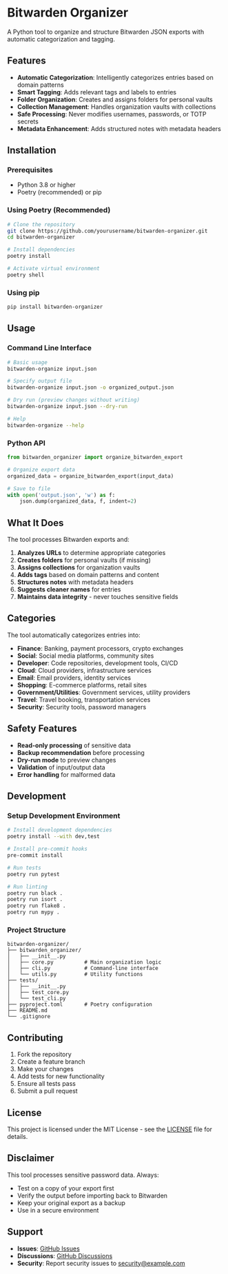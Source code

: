 # Bitwarden Organizer

A Python tool to organize and structure Bitwarden JSON exports with automatic categorization and tagging.

## Features

- **Automatic Categorization**: Intelligently categorizes entries based on domain patterns
- **Smart Tagging**: Adds relevant tags and labels to entries
- **Folder Organization**: Creates and assigns folders for personal vaults
- **Collection Management**: Handles organization vaults with collections
- **Safe Processing**: Never modifies usernames, passwords, or TOTP secrets
- **Metadata Enhancement**: Adds structured notes with metadata headers

## Installation

### Prerequisites

- Python 3.8 or higher
- Poetry (recommended) or pip

### Using Poetry (Recommended)

```bash
# Clone the repository
git clone https://github.com/yourusername/bitwarden-organizer.git
cd bitwarden-organizer

# Install dependencies
poetry install

# Activate virtual environment
poetry shell
```

### Using pip

```bash
pip install bitwarden-organizer
```

## Usage

### Command Line Interface

```bash
# Basic usage
bitwarden-organize input.json

# Specify output file
bitwarden-organize input.json -o organized_output.json

# Dry run (preview changes without writing)
bitwarden-organize input.json --dry-run

# Help
bitwarden-organize --help
```

### Python API

```python
from bitwarden_organizer import organize_bitwarden_export

# Organize export data
organized_data = organize_bitwarden_export(input_data)

# Save to file
with open('output.json', 'w') as f:
    json.dump(organized_data, f, indent=2)
```

## What It Does

The tool processes Bitwarden exports and:

1. **Analyzes URLs** to determine appropriate categories
2. **Creates folders** for personal vaults (if missing)
3. **Assigns collections** for organization vaults
4. **Adds tags** based on domain patterns and content
5. **Structures notes** with metadata headers
6. **Suggests cleaner names** for entries
7. **Maintains data integrity** - never touches sensitive fields

## Categories

The tool automatically categorizes entries into:

- **Finance**: Banking, payment processors, crypto exchanges
- **Social**: Social media platforms, community sites
- **Developer**: Code repositories, development tools, CI/CD
- **Cloud**: Cloud providers, infrastructure services
- **Email**: Email providers, identity services
- **Shopping**: E-commerce platforms, retail sites
- **Government/Utilities**: Government services, utility providers
- **Travel**: Travel booking, transportation services
- **Security**: Security tools, password managers

## Safety Features

- **Read-only processing** of sensitive data
- **Backup recommendation** before processing
- **Dry-run mode** to preview changes
- **Validation** of input/output data
- **Error handling** for malformed data

## Development

### Setup Development Environment

```bash
# Install development dependencies
poetry install --with dev,test

# Install pre-commit hooks
pre-commit install

# Run tests
poetry run pytest

# Run linting
poetry run black .
poetry run isort .
poetry run flake8 .
poetry run mypy .
```

### Project Structure

```
bitwarden-organizer/
├── bitwarden_organizer/
│   ├── __init__.py
│   ├── core.py          # Main organization logic
│   ├── cli.py           # Command-line interface
│   └── utils.py         # Utility functions
├── tests/
│   ├── __init__.py
│   ├── test_core.py
│   └── test_cli.py
├── pyproject.toml       # Poetry configuration
├── README.md
└── .gitignore
```

## Contributing

1. Fork the repository
2. Create a feature branch
3. Make your changes
4. Add tests for new functionality
5. Ensure all tests pass
6. Submit a pull request

## License

This project is licensed under the MIT License - see the [LICENSE](LICENSE) file for details.

## Disclaimer

This tool processes sensitive password data. Always:
- Test on a copy of your export first
- Verify the output before importing back to Bitwarden
- Keep your original export as a backup
- Use in a secure environment

## Support

- **Issues**: [GitHub Issues](https://github.com/yourusername/bitwarden-organizer/issues)
- **Discussions**: [GitHub Discussions](https://github.com/yourusername/bitwarden-organizer/discussions)
- **Security**: Report security issues to [security@example.com](mailto:security@example.com)

